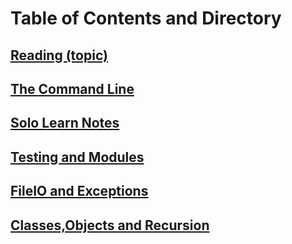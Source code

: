 # Table of Contents and Directory

## [Reading (topic)](first-reading)

## [The Command Line](the-command-line)

## [Solo Learn Notes](solo-learn-notes)

## [Testing and Modules](testing-and-modules)

## [FileIO and Exceptions](fileio-exceptions)

## [Classes,Objects and Recursion](classes-objects-recursion)